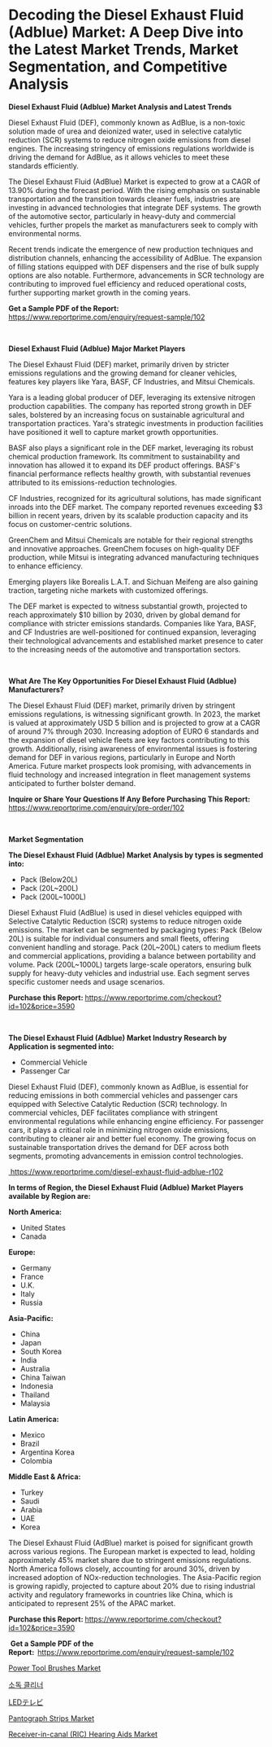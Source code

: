 <p><h1>Decoding the Diesel Exhaust Fluid (Adblue) Market: A Deep Dive into the Latest Market Trends, Market Segmentation, and Competitive Analysis</h1></p><p><strong>Diesel Exhaust Fluid (Adblue) Market Analysis and Latest Trends</strong></p>
<p><p>Diesel Exhaust Fluid (DEF), commonly known as AdBlue, is a non-toxic solution made of urea and deionized water, used in selective catalytic reduction (SCR) systems to reduce nitrogen oxide emissions from diesel engines. The increasing stringency of emissions regulations worldwide is driving the demand for AdBlue, as it allows vehicles to meet these standards efficiently. </p><p>The Diesel Exhaust Fluid (AdBlue) Market is expected to grow at a CAGR of 13.90% during the forecast period. With the rising emphasis on sustainable transportation and the transition towards cleaner fuels, industries are investing in advanced technologies that integrate DEF systems. The growth of the automotive sector, particularly in heavy-duty and commercial vehicles, further propels the market as manufacturers seek to comply with environmental norms.</p><p>Recent trends indicate the emergence of new production techniques and distribution channels, enhancing the accessibility of AdBlue. The expansion of filling stations equipped with DEF dispensers and the rise of bulk supply options are also notable. Furthermore, advancements in SCR technology are contributing to improved fuel efficiency and reduced operational costs, further supporting market growth in the coming years.</p></p>
<p><strong>Get a Sample PDF of the Report:&nbsp;</strong> <a href="https://www.reportprime.com/enquiry/request-sample/102">https://www.reportprime.com/enquiry/request-sample/102</a></p>
<p>&nbsp;</p>
<p><strong>Diesel Exhaust Fluid (Adblue) Major Market Players</strong></p>
<p><p>The Diesel Exhaust Fluid (DEF) market, primarily driven by stricter emissions regulations and the growing demand for cleaner vehicles, features key players like Yara, BASF, CF Industries, and Mitsui Chemicals. </p><p>Yara is a leading global producer of DEF, leveraging its extensive nitrogen production capabilities. The company has reported strong growth in DEF sales, bolstered by an increasing focus on sustainable agricultural and transportation practices. Yara's strategic investments in production facilities have positioned it well to capture market growth opportunities.</p><p>BASF also plays a significant role in the DEF market, leveraging its robust chemical production framework. Its commitment to sustainability and innovation has allowed it to expand its DEF product offerings. BASF's financial performance reflects healthy growth, with substantial revenues attributed to its emissions-reduction technologies.</p><p>CF Industries, recognized for its agricultural solutions, has made significant inroads into the DEF market. The company reported revenues exceeding $3 billion in recent years, driven by its scalable production capacity and its focus on customer-centric solutions.</p><p>GreenChem and Mitsui Chemicals are notable for their regional strengths and innovative approaches. GreenChem focuses on high-quality DEF production, while Mitsui is integrating advanced manufacturing techniques to enhance efficiency. </p><p>Emerging players like Borealis L.A.T. and Sichuan Meifeng are also gaining traction, targeting niche markets with customized offerings. </p><p>The DEF market is expected to witness substantial growth, projected to reach approximately $10 billion by 2030, driven by global demand for compliance with stricter emissions standards. Companies like Yara, BASF, and CF Industries are well-positioned for continued expansion, leveraging their technological advancements and established market presence to cater to the increasing needs of the automotive and transportation sectors.</p></p>
<p>&nbsp;</p>
<p><strong>What Are The Key Opportunities For Diesel Exhaust Fluid (Adblue) Manufacturers?</strong></p>
<p><p>The Diesel Exhaust Fluid (DEF) market, primarily driven by stringent emissions regulations, is witnessing significant growth. In 2023, the market is valued at approximately USD 5 billion and is projected to grow at a CAGR of around 7% through 2030. Increasing adoption of EURO 6 standards and the expansion of diesel vehicle fleets are key factors contributing to this growth. Additionally, rising awareness of environmental issues is fostering demand for DEF in various regions, particularly in Europe and North America. Future market prospects look promising, with advancements in fluid technology and increased integration in fleet management systems anticipated to further bolster demand.</p></p>
<p><strong>Inquire or Share Your Questions If Any Before Purchasing This Report:</strong> <a href="https://www.reportprime.com/enquiry/pre-order/102">https://www.reportprime.com/enquiry/pre-order/102</a></p>
<p>&nbsp;</p>
<p><strong>Market Segmentation</strong></p>
<p><strong>The Diesel Exhaust Fluid (Adblue) Market Analysis by types is segmented into:</strong></p>
<p><ul><li>Pack (Below20L)</li><li>Pack (20L~200L)</li><li>Pack (200L~1000L)</li></ul></p>
<p><p>Diesel Exhaust Fluid (AdBlue) is used in diesel vehicles equipped with Selective Catalytic Reduction (SCR) systems to reduce nitrogen oxide emissions. The market can be segmented by packaging types: Pack (Below 20L) is suitable for individual consumers and small fleets, offering convenient handling and storage. Pack (20L~200L) caters to medium fleets and commercial applications, providing a balance between portability and volume. Pack (200L~1000L) targets large-scale operators, ensuring bulk supply for heavy-duty vehicles and industrial use. Each segment serves specific customer needs and usage scenarios.</p></p>
<p><strong>Purchase this Report:&nbsp;</strong><a href="https://www.reportprime.com/checkout?id=102&price=3590">https://www.reportprime.com/checkout?id=102&price=3590</a></p>
<p>&nbsp;</p>
<p><strong>The Diesel Exhaust Fluid (Adblue) Market Industry Research by Application is segmented into:</strong></p>
<p><ul><li>Commercial Vehicle</li><li>Passenger Car</li></ul></p>
<p><p>Diesel Exhaust Fluid (DEF), commonly known as AdBlue, is essential for reducing emissions in both commercial vehicles and passenger cars equipped with Selective Catalytic Reduction (SCR) technology. In commercial vehicles, DEF facilitates compliance with stringent environmental regulations while enhancing engine efficiency. For passenger cars, it plays a critical role in minimizing nitrogen oxide emissions, contributing to cleaner air and better fuel economy. The growing focus on sustainable transportation drives the demand for DEF across both segments, promoting advancements in emission control technologies.</p></p>
<p><a href="https://www.reportprime.com/diesel-exhaust-fluid-adblue-r102">&nbsp;https://www.reportprime.com/diesel-exhaust-fluid-adblue-r102</a></p>
<p><strong>In terms of Region, the Diesel Exhaust Fluid (Adblue) Market Players available by Region are:</strong></p>
<p>
    <p> <strong> North America: </strong>
        <ul>
            <li>United States</li>
            <li>Canada</li>
        </ul>
        </p> 
    <p> <strong> Europe: </strong>
        <ul>
            <li>Germany</li>
            <li>France</li>
            <li>U.K.</li>
            <li>Italy</li>
            <li>Russia</li>
        </ul>
        </p> 
    <p> <strong> Asia-Pacific: </strong>
        <ul>
            <li>China</li>
            <li>Japan</li>
            <li>South Korea</li>
            <li>India</li>
            <li>Australia</li>
            <li>China Taiwan</li>
            <li>Indonesia</li>
            <li>Thailand</li>
            <li>Malaysia</li>
        </ul>
        </p> 
    <p> <strong> Latin America: </strong>
        <ul>
            <li>Mexico</li>
            <li>Brazil</li>
            <li>Argentina Korea</li>
            <li>Colombia</li>
        </ul>
        </p> 
    <p> <strong> Middle East & Africa: </strong>
        <ul>
            <li>Turkey</li>
            <li>Saudi</li>
            <li>Arabia</li>
            <li>UAE</li>
            <li>Korea</li>
        </ul>
    </p>
    </p>
<p><p>The Diesel Exhaust Fluid (AdBlue) market is poised for significant growth across various regions. The European market is expected to lead, holding approximately 45% market share due to stringent emissions regulations. North America follows closely, accounting for around 30%, driven by increased adoption of NOx-reduction technologies. The Asia-Pacific region is growing rapidly, projected to capture about 20% due to rising industrial activity and regulatory frameworks in countries like China, which is anticipated to represent 25% of the APAC market.</p></p>
<p><strong>Purchase this Report: </strong><a href="https://www.reportprime.com/checkout?id=102&price=3590">https://www.reportprime.com/checkout?id=102&price=3590</a></p>
<p>&nbsp;<strong>Get a Sample PDF of the Report:&nbsp;&nbsp;</strong><a href="https://www.reportprime.com/enquiry/request-sample/102">https://www.reportprime.com/enquiry/request-sample/102</a></p>
<p><strong></strong></p>
<p><p><a href="https://medium.com/@zayunoz657456/power-tool-brushes-market-trends-and-strategic-market-insights-2024-2031-c06357c5cd00">Power Tool Brushes Market</a></p><p><a href="https://medium.com/@nargishadi90/%EA%B8%80%EB%A1%9C%EB%B2%8C-%EC%86%8C%EB%8F%85-%EC%B2%AD%EC%86%8C%EA%B8%B0-%EC%8B%9C%EC%9E%A5-%EB%8F%99%ED%96%A5-%EB%B0%8F-%ED%98%81%EC%8B%A0-%EB%AF%B8%EB%9E%98-%EC%A7%80%ED%96%A5%EC%A0%81-%EB%B6%84%EC%84%9D-2024-2031-b7cae4a54460">소독 클리너</a></p><p><a href="https://medium.com/@henriettemills1/led%E3%83%86%E3%83%AC%E3%83%93%E5%B8%82%E5%A0%B4-2024%E5%B9%B4-2031%E5%B9%B4-%E6%A5%AD%E7%95%8C%E3%81%AE%E6%B4%9E%E5%AF%9F%E3%81%A8%E6%8A%95%E8%B3%87%E6%A9%9F%E4%BC%9A-6de9bb695a8e">LEDテレビ</a></p><p><a href="https://medium.com/@zayunoz657456/pantograph-strips-industry-analysis-report-its-market-size-growing-with-a-cagr-of-11-3-033c30372936">Pantograph Strips Market</a></p><p><a href="https://issuu.com/reportprime-2/docs/receiver-in-canal-ric-hearing-aids-_876dbe48ed4941">Receiver-in-canal (RIC) Hearing Aids Market</a></p></p>